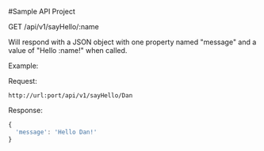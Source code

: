 #Sample API Project

GET /api/v1/sayHello/:name

Will respond with a JSON object with one property named "message" and a value of "Hello :name!" when called.

Example:

Request:
```
http://url:port/api/v1/sayHello/Dan
```

Response:
```javascript
{
  'message': 'Hello Dan!'
}
```